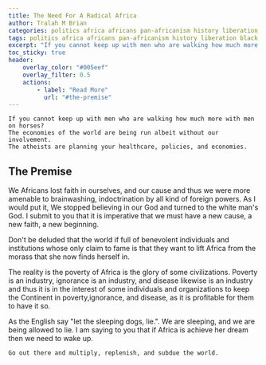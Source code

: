 ```yaml
---
title: The Need For A Radical Africa
author: Tralah M Brian
categories: politics africa africans pan-africanism history liberation black slavery colonialism
tags: politics africa africans pan-africanism history liberation black slavery colonialism
excerpt: "If you cannot keep up with men who are walking how much more with men on horses?"
toc_sticky: true
header:
    overlay_color: "#005eef"
    overlay_filter: 0.5
    actions:
        - label: "Read More"
          url: "#the-premise"
---
```


>
    If you cannot keep up with men who are walking how much more with men on horses?
    The economies of the world are being run albeit without our involvement.
    The atheists are planning your healthcare, policies, and economies.


## The Premise
We Africans lost faith in ourselves, and our cause and thus we were more amenable to brainwashing, indoctrination by all kind of foreign powers.
As I would put it, We stopped believing in our God and turned to the white man's God.
I submit to you that it is imperative that we must have a new cause, a new faith, a new beginning.

Don't be deluded that the world if full of benevolent individuals and institutions whose only claim to fame is that they want to lift Africa from the morass that she now finds herself in.

The reality is the poverty of Africa is the glory of some civilizations.
Poverty is an industry, ignorance is an industry, and disease likewise is an industry and thus it is in the interest of some individuals and organizations to keep the Continent in poverty,ignorance, and disease, as it is profitable for them to have it so.

As the English say "let the sleeping dogs, lie.".
We are sleeping, and we are being allowed to lie.
I am saying to you that if Africa is achieve her dream then we need to wake up.

>
    Go out there and multiply, replenish, and subdue the world.

